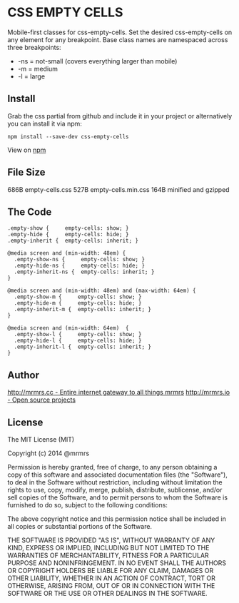 # CSS EMPTY CELLS

  Mobile-first classes for css-empty-cells.
  Set the desired css-empty-cells on any element for any breakpoint.
  Base class names are namespaced across three breakpoints:

*  -ns = not-small (covers everything larger than mobile)
*  -m  = medium
*  -l  = large

## Install
Grab the css partial from github and include it in your project or alternatively
you can install it via npm:
```
npm install --save-dev css-empty-cells
```
View on [npm](https://www.npmjs.org/package/css-empty-cells)


## File Size

686B empty-cells.css
527B empty-cells.min.css 
164B minified and gzipped

## The Code
```
.empty-show {     empty-cells: show; }
.empty-hide {     empty-cells: hide; }
.empty-inherit {  empty-cells: inherit; }

@media screen and (min-width: 48em) {
  .empty-show-ns {     empty-cells: show; }
  .empty-hide-ns {     empty-cells: hide; }
  .empty-inherit-ns {  empty-cells: inherit; }
}

@media screen and (min-width: 48em) and (max-width: 64em) {
  .empty-show-m {     empty-cells: show; }
  .empty-hide-m {     empty-cells: hide; }
  .empty-inherit-m {  empty-cells: inherit; }
}

@media screen and (min-width: 64em)  {
  .empty-show-l {     empty-cells: show; }
  .empty-hide-l {     empty-cells: hide; }
  .empty-inherit-l {  empty-cells: inherit; }
}

```

## Author

[http://mrmrs.cc - Entire internet gateway to all things mrmrs](http://mrmrs.cc)
[http://mrmrs.io - Open source projects](http://mrmrs.io)

## License

The MIT License (MIT)

Copyright (c) 2014 @mrmrs

Permission is hereby granted, free of charge, to any person obtaining a copy
of this software and associated documentation files (the "Software"), to deal
in the Software without restriction, including without limitation the rights
to use, copy, modify, merge, publish, distribute, sublicense, and/or sell
copies of the Software, and to permit persons to whom the Software is
furnished to do so, subject to the following conditions:

The above copyright notice and this permission notice shall be included in
all copies or substantial portions of the Software.

THE SOFTWARE IS PROVIDED "AS IS", WITHOUT WARRANTY OF ANY KIND, EXPRESS OR
IMPLIED, INCLUDING BUT NOT LIMITED TO THE WARRANTIES OF MERCHANTABILITY,
FITNESS FOR A PARTICULAR PURPOSE AND NONINFRINGEMENT. IN NO EVENT SHALL THE
AUTHORS OR COPYRIGHT HOLDERS BE LIABLE FOR ANY CLAIM, DAMAGES OR OTHER
LIABILITY, WHETHER IN AN ACTION OF CONTRACT, TORT OR OTHERWISE, ARISING FROM,
OUT OF OR IN CONNECTION WITH THE SOFTWARE OR THE USE OR OTHER DEALINGS IN
THE SOFTWARE.

